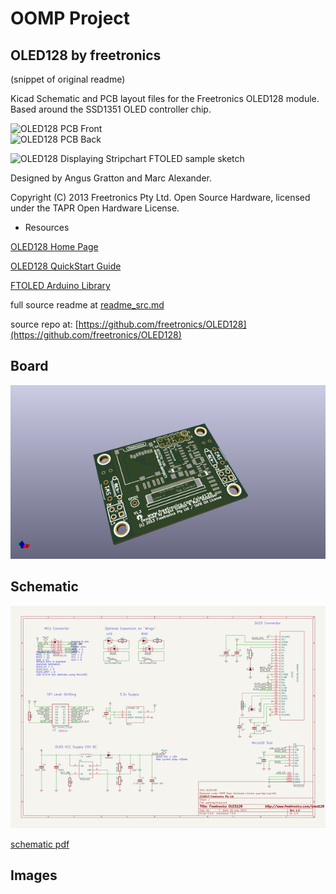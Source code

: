 # OOMP Project  
## OLED128  by freetronics  
  
(snippet of original readme)  
  
Kicad Schematic and PCB layout files for the Freetronics OLED128 module. Based around the SSD1351 OLED controller chip.  
  
![OLED128 PCB Front](https://cdn.shopify.com/s/files/1/0045/8932/products/oled128-1_medium.jpg?838)  
![OLED128 PCB Back](https://cdn.shopify.com/s/files/1/0045/8932/products/oled128-2_medium.jpg?838)  
  
![OLED128 Displaying Stripchart FTOLED sample sketch](https://cdn.shopify.com/s/files/1/0045/8932/products/oled128-9_medium.jpg?838)  
  
Designed by Angus Gratton and Marc Alexander.  
  
Copyright (C) 2013 Freetronics Pty Ltd. Open Source Hardware, licensed under the TAPR Open Hardware License.  
  
- Resources  
  
[OLED128 Home Page](http://freetronics.com/oled128)  
  
[OLED128 QuickStart Guide](http://freetronics.com/pages/oled128-quickstart-guide)  
  
[FTOLED Arduino Library](https://github.com/freetronics/FTOLED)  
  
  full source readme at [readme_src.md](readme_src.md)  
  
source repo at: [https://github.com/freetronics/OLED128](https://github.com/freetronics/OLED128)  
## Board  
  
[![working_3d.png](working_3d_600.png)](working_3d.png)  
## Schematic  
  
[![working_schematic.png](working_schematic_600.png)](working_schematic.png)  
  
[schematic pdf](working_schematic.pdf)  
## Images  
